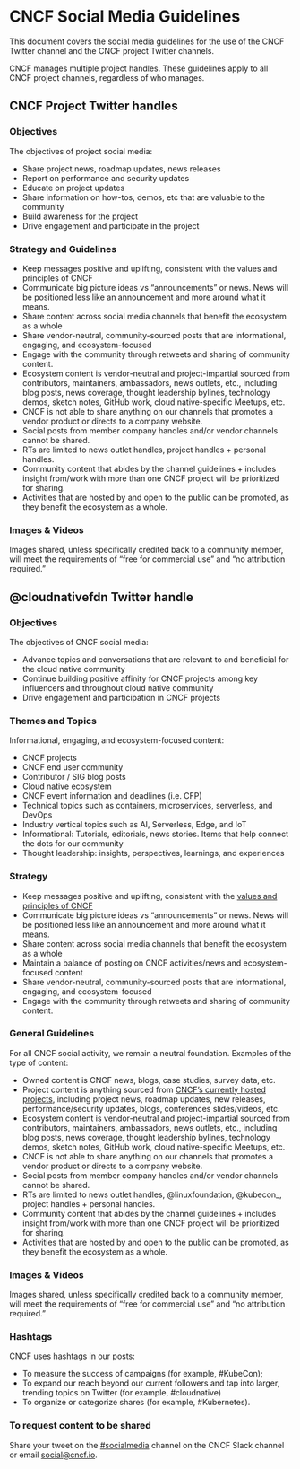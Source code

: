 # CNCF Social Media Guidelines

This document covers the social media guidelines for the use of the CNCF Twitter channel and the CNCF project Twitter channels.

CNCF manages multiple project handles. These guidelines apply to all CNCF project channels, regardless of who manages.

## CNCF Project Twitter handles
### Objectives
The objectives of project social media:
* Share project news, roadmap updates, news releases
* Report on performance and security updates
* Educate on project updates
* Share information on how-tos, demos, etc that are valuable to the community
* Build awareness for the project 
* Drive engagement and participate in the project


### Strategy and Guidelines
* Keep messages positive and uplifting, consistent with the values and principles of CNCF
* Communicate big picture ideas vs “announcements” or news. News will be positioned less like an announcement and more around what it means.
* Share content across social media channels that benefit the ecosystem as a whole
* Share vendor-neutral, community-sourced posts that are informational, engaging, and ecosystem-focused
* Engage with the community through retweets and sharing of community content.
* Ecosystem content is vendor-neutral and project-impartial sourced from contributors, maintainers, ambassadors, news outlets, etc., including blog posts, news coverage, thought leadership bylines, technology demos, sketch notes, GitHub work, cloud native-specific Meetups, etc.
 * CNCF is not able to share anything on our channels that promotes a vendor product or directs to a company website. 
 * Social posts from member company handles and/or vendor channels cannot be shared.
 * RTs are limited to news outlet handles, project handles + personal handles.
 * Community content that abides by the channel guidelines + includes insight from/work with more than one CNCF project will be prioritized for sharing. 
 * Activities that are hosted by and open to the public can be promoted, as they benefit the ecosystem as a whole. 


### Images & Videos
Images shared, unless specifically credited back to a community member, will meet the requirements of “free for commercial use” and “no attribution required.”


## @cloudnativefdn Twitter handle
### Objectives
The objectives of CNCF social media:
* Advance topics and conversations that are relevant to and beneficial for the cloud native community
* Continue building positive affinity for CNCF projects among key influencers and throughout cloud native community
* Drive engagement and participation in CNCF projects

### Themes and Topics
Informational, engaging, and ecosystem-focused content:
* CNCF projects
* CNCF end user community
* Contributor / SIG blog posts
* Cloud native ecosystem
* CNCF event information and deadlines (i.e. CFP)
* Technical topics such as containers, microservices, serverless, and DevOps
* Industry vertical topics such as AI, Serverless, Edge, and IoT 
* Informational: Tutorials, editorials, news stories. Items that help connect the dots for our community
* Thought leadership: insights, perspectives, learnings, and experiences 

### Strategy
* Keep messages positive and uplifting, consistent with the [values and principles of CNCF](https://github.com/cncf/foundation/blob/master/charter.md)
* Communicate big picture ideas vs “announcements” or news. News will be positioned less like an announcement and more around what it means.
* Share content across social media channels that benefit the ecosystem as a whole
* Maintain a balance of posting on CNCF activities/news and ecosystem-focused content 
* Share vendor-neutral, community-sourced posts that are informational, engaging, and ecosystem-focused
* Engage with the community through retweets and sharing of community content.

### General Guidelines
For all CNCF social activity, we remain a neutral foundation. Examples of the type of content:
* Owned content is CNCF news, blogs, case studies, survey data, etc.
* Project content is anything sourced from [CNCF’s currently hosted projects](https://www.cncf.io/projects/), including project news, roadmap updates, new releases, performance/security updates, blogs, conferences slides/videos, etc.
* Ecosystem content is vendor-neutral and project-impartial sourced from contributors, maintainers, ambassadors, news outlets, etc., including blog posts, news coverage, thought leadership bylines, technology demos, sketch notes, GitHub work, cloud native-specific Meetups, etc.
 * CNCF is not able to share anything on our channels that promotes a vendor product or directs to a company website. 
 * Social posts from member company handles and/or vendor channels cannot be shared.
 * RTs are limited to news outlet handles, @linuxfoundation, @kubecon_, project handles + personal handles.
 * Community content that abides by the channel guidelines + includes insight from/work with more than one CNCF project will be prioritized for sharing. 
 * Activities that are hosted by and open to the public can be promoted, as they benefit the ecosystem as a whole. 

### Images & Videos
Images shared, unless specifically credited back to a community member, will meet the requirements of “free for commercial use” and “no attribution required.”

### Hashtags
CNCF uses hashtags in our posts:
* To measure the success of campaigns (for example, #KubeCon);
* To expand our reach beyond our current followers and tap into larger, trending topics on Twitter (for example, #cloudnative)
* To organize or categorize shares (for example, #Kubernetes).

### To request content to be shared
Share your tweet on the [#socialmedia](https://app.slack.com/client/T08PSQ7BQ/C12MRQ97A) channel on the CNCF Slack channel or email social@cncf.io.

